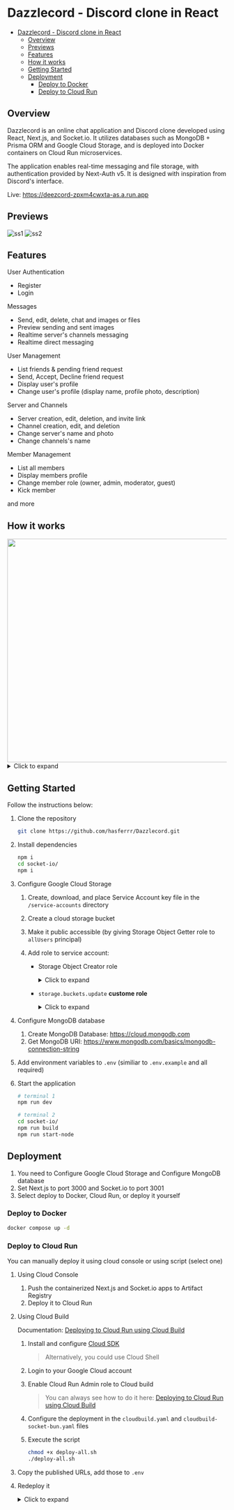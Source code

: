 # Dazzlecord - Discord clone in React

- [Dazzlecord - Discord clone in React](#dazzlecord---discord-clone-in-react)
  - [Overview](#overview)
  - [Previews](#previews)
  - [Features](#features)
  - [How it works](#how-it-works)
  - [Getting Started](#getting-started)
  - [Deployment](#deployment)
    - [Deploy to Docker](#deploy-to-docker)
    - [Deploy to Cloud Run](#deploy-to-cloud-run)

## Overview

Dazzlecord is an online chat application and Discord clone developed using React, Next.js, and Socket.io. It utilizes databases such as MongoDB + Prisma ORM and Google Cloud Storage, and is deployed into Docker containers on Cloud Run microservices.

The application enables real-time messaging and file storage, with authentication provided by Next-Auth v5. It is designed with inspiration from Discord's interface.

Live: <https://deezcord-zpxm4cwxta-as.a.run.app>

## Previews

![ss1](../assets/images/ss-mult-1.png?raw=true)
![ss2](../assets/images/ss-mult-2.png?raw=true)

## Features

User Authentication

- Register
- Login

Messages

- Send, edit, delete, chat and images or files
- Preview sending and sent images
- Realtime server's channels messaging
- Realtime direct messaging

User Management

- List friends & pending friend request
- Send, Accept, Decline friend request
- Display user's profile
- Change user's profile (display name, profile photo, description)

Server and Channels

- Server creation, edit, deletion, and invite link
- Channel creation, edit, and deletion
- Change server's name and photo
- Change channels's name

Member Management

- List all members
- Display members profile
- Change member role (owner, admin, moderator, guest)
- Kick member

and more

## How it works

<img src="../assets/images/design.png?raw=true" width="512">

<details>
    <summary> Click to expand </summary>
    <br>

<img src="../assets/images/diagrams.png?raw=true" width="512">

</details>

## Getting Started

Follow the instructions below:

1. Clone the repository

   ```bash
   git clone https://github.com/hasferrr/Dazzlecord.git
   ```

1. Install dependencies

   ```bash
   npm i
   cd socket-io/
   npm i
   ```

1. Configure Google Cloud Storage

   1. Create, download, and place Service Account key file in the `/service-accounts` directory

   2. Create a cloud storage bucket

   3. Make it public accessible (by giving Storage Object Getter role to `allUsers` principal)

   4. Add role to service account:

      - Storage Object Creator role

         <details>
            <summary> Click to expand </summary>
            <br>

         <img src="../assets/images/sa.png?raw=true" width="384">

         </details>

      - `storage.buckets.update` **custome role**

         <details>
            <summary> Click to expand </summary>
            <br>

         <img src="../assets/images/sa2.png?raw=true" width="512">

         </details>

1. Configure MongoDB database

    1. Create MongoDB Database: <https://cloud.mongodb.com>
    1. Get MongoDB URI: <https://www.mongodb.com/basics/mongodb-connection-string>

1. Add environment variables to `.env` (similiar to `.env.example` and all required)

1. Start the application

   ```bash
   # terminal 1
   npm run dev

   # terminal 2
   cd socket-io/
   npm run build
   npm run start-node
   ```

## Deployment

1. You need to Configure Google Cloud Storage and Configure MongoDB database
1. Set Next.js to port 3000 and Socket.io to port 3001
1. Select deploy to Docker, Cloud Run, or deploy it yourself

### Deploy to Docker

```bash
docker compose up -d
```

### Deploy to Cloud Run

You can manually deploy it using cloud console or using script (select one)

1. Using Cloud Console
   1. Push the containerized Next.js and Socket.io apps to Artifact Registry
   1. Deploy it to Cloud Run

1. Using Cloud Build

   Documentation: [Deploying to Cloud Run using Cloud Build](https://cloud.google.com/build/docs/deploying-builds/deploy-cloud-run)

   1. Install and configure [Cloud SDK](https://cloud.google.com/sdk/docs/install-sdk)

      > Alternatively, you could use Cloud Shell

   1. Login to your Google Cloud account
   1. Enable Cloud Run Admin role to Cloud build

      > You can always see how to do it here: [Deploying to Cloud Run using Cloud Build](https://cloud.google.com/build/docs/deploying-builds/deploy-cloud-run#required_iam_permissions)

   1. Configure the deployment in the `cloudbuild.yaml` and `cloudbuild-socket-bun.yaml` files
   1. Execute the script

      ```bash
      chmod +x deploy-all.sh
      ./deploy-all.sh
      ```

1. Copy the published URLs, add those to `.env`
1. Redeploy it

   <details>
      <summary> Click to expand </summary>
      <br>

   Alternatively, you could infer the URLs of other services by using your knowledge of the structure of Cloud Run service URLs

   <img src="../assets/images/run-url.png?raw=true" width="512">

   </details>
